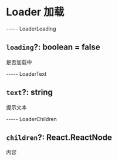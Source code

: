 # Loader 加载

----- LoaderLoading

## `loading`?: boolean = false

是否加载中

----- LoaderText

## `text`?: string

提示文本

----- LoaderChildren

## `children`?: React.ReactNode

内容
